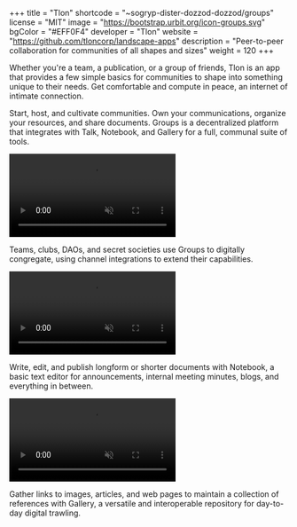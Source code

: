 +++
title = "Tlon"
shortcode = "~sogryp-dister-dozzod-dozzod/groups"
license = "MIT"
image = "https://bootstrap.urbit.org/icon-groups.svg"
bgColor = "#EFF0F4"
developer = "Tlon"
website = "https://github.com/tloncorp/landscape-apps"
description = "Peer-to-peer collaboration for communities of all shapes and sizes"
weight = 120
+++

Whether you're a team, a publication, or a group of friends, Tlon is an app that provides a few simple basics for communities to shape into something unique to their needs. Get comfortable and compute in peace, an internet of intimate connection.

Start, host, and cultivate communities. Own your communications, organize your resources, and share documents. Groups is a decentralized platform that integrates with Talk, Notebook, and Gallery for a full, communal suite of tools.

  <video autoPlay muted loop playsInline>
    <source
      src="https://storage.googleapis.com/media.urbit.org/site/ecosystem/applications/groups-create-a-group.webm"
      type="video/webm"
    />
  </video>

Teams, clubs, DAOs, and secret societies use Groups to digitally congregate, using channel integrations to extend their capabilities.

  <video autoPlay muted loop playsInline>
    <source
      src="https://storage.googleapis.com/media.urbit.org/site/ecosystem/applications/groups-create-a-channel.webm"
      type="video/webm"
    />
  </video>

Write, edit, and publish longform or shorter documents with Notebook, a basic text editor for announcements, internal meeting minutes, blogs, and everything in between.

  <video autoPlay muted loop playsInline>
    <source
      src="https://storage.googleapis.com/media.urbit.org/site/ecosystem/applications/notebooks.webm"
      type="video/webm"
    />
  </video>


Gather links to images, articles, and web pages to maintain a collection of references with Gallery, a versatile and interoperable repository for day-to-day digital trawling.
